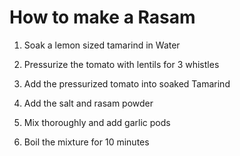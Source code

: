 # How to make a Rasam

1) Soak a lemon sized tamarind in Water

2) Pressurize the tomato with lentils for 3 whistles

3) Add the pressurized tomato into soaked Tamarind

4) Add the salt and rasam powder

5) Mix thoroughly and add garlic pods

6) Boil the mixture for 10 minutes
